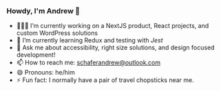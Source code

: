 ### Howdy, I'm Andrew 👋

- 👨🏻‍💻 I’m currently working on a NextJS product, React projects, and custom WordPress solutions
- 🌱 I’m currently learning Redux and testing with _Jest_
- 💬 Ask me about accessibility, right size solutions, and design focused development!
- 📫 How to reach me: [schaferandrew@outlook.com](schaferandrew@outlook.com)
- 😄 Pronouns: he/him
- ⚡ Fun fact: I normally have a pair of travel chopsticks near me.

<!--
**schaferandrew/schaferandrew** is a ✨ _special_ ✨ repository because its `README.md` (this file) appears on your GitHub profile.

Here are some ideas to get you started:

- 🔭 I’m currently working on ...
- 🌱 I’m currently learning ...
- 👯 I’m looking to collaborate on ...
- 🤔 I’m looking for help with ...
- 💬 Ask me about ...
- 📫 How to reach me: ...
- 😄 Pronouns: ...
- ⚡ Fun fact: ...
-->
